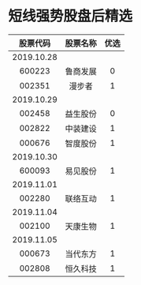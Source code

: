 # 短线强势股盘后精选
|股票代码|股票名称|优选|
|:-:    |:-:   |:-:|
|2019.10.28|||
|600223|鲁商发展|0|
|002351|漫步者 |1|
|2019.10.29|||||
|002458|益生股份|0|
|002822|中装建设 |1|
|000676|智度股份|1|
|2019.10.30|||||
|600093|易见股份|1|
|2019.11.01|||||
|002280|联络互动|1|
|2019.11.04|||||
|002100|天康生物|1|
|2019.11.05|||||
|000673|当代东方|1|
|002808|恒久科技|1|
